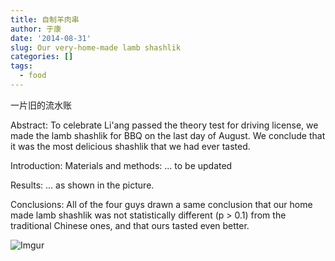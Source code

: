 ```yaml
---
title: 自制羊肉串
author: 于康
date: '2014-08-31'
slug: Our very-home-made lamb shashlik
categories: []
tags:
  - food
---
```


一片旧的流水账

Abstract:
To celebrate Li'ang passed the theory test for driving license, we made the lamb shashlik for BBQ on the last day of August. We conclude that it was the most delicious shashlik that we had ever tasted.

Introduction:
Materials and methods:
... to be updated

Results:
... as shown in the picture.

Conclusions:
All of the four guys drawn a same conclusion that our home made lamb shashlik was not statistically different (p > 0.1) from the traditional Chinese ones, and that ours tasted even better.

![Imgur](http://i.imgur.com/RhuBls9.jpg)